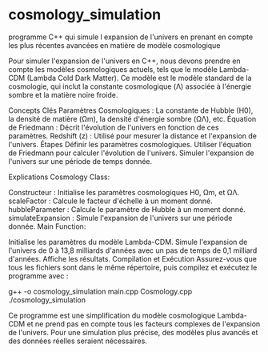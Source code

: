 # cosmology_simulation
programme C++ qui simule l expansion de l'univers en prenant en compte les plus récentes avancées en matière de modèle cosmologique

Pour simuler l'expansion de l'univers en C++, nous devons prendre en compte les modèles cosmologiques actuels, tels que le modèle Lambda-CDM (Lambda Cold Dark Matter). Ce modèle est le modèle standard de la cosmologie, qui inclut la constante cosmologique (Λ) associée à l'énergie sombre et la matière noire froide.

Concepts Clés
Paramètres Cosmologiques : La constante de Hubble (H0), la densité de matière (Ωm), la densité d'énergie sombre (ΩΛ), etc.
Équation de Friedmann : Décrit l'évolution de l'univers en fonction de ces paramètres.
Redshift (z) : Utilisé pour mesurer la distance et l'expansion de l'univers.
Étapes
Définir les paramètres cosmologiques.
Utiliser l'équation de Friedmann pour calculer l'évolution de l'univers.
Simuler l'expansion de l'univers sur une période de temps donnée.

Explications
Cosmology Class:

Constructeur : Initialise les paramètres cosmologiques H0, Ωm, et ΩΛ.
scaleFactor : Calcule le facteur d'échelle à un moment donné.
hubbleParameter : Calcule le paramètre de Hubble à un moment donné.
simulateExpansion : Simule l'expansion de l'univers sur une période donnée.
Main Function:

Initialise les paramètres du modèle Lambda-CDM.
Simule l'expansion de l'univers de 0 à 13,8 milliards d'années avec un pas de temps de 0,1 milliard d'années.
Affiche les résultats.
Compilation et Exécution
Assurez-vous que tous les fichiers sont dans le même répertoire, puis compilez et exécutez le programme avec :

g++ -o cosmology_simulation main.cpp Cosmology.cpp
./cosmology_simulation

Ce programme est une simplification du modèle cosmologique Lambda-CDM et ne prend pas en compte tous les facteurs complexes de l'expansion de l'univers. Pour une simulation plus précise, des modèles plus avancés et des données réelles seraient nécessaires.
